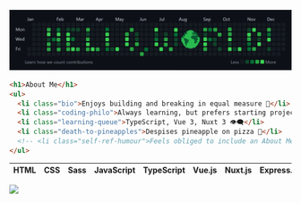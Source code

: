 <!-- Custom "Hello, World!" Banner (Canva) -->
![Hello, World! Banner](hello-world-banner-v2.png)

```html
<h1>About Me</h1>
<ul>
  <li class="bio">Enjoys building and breaking in equal measure 🦠</li>
  <li class="coding-philo">Always learning, but prefers starting projects 💭</li>
  <li class="learning-queue">TypeScript, Vue 3, Nuxt 3 👁️‍🗨️</li>
  <li class="death-to-pineapples">Despises pineapple on pizza 🤢</li>
  <!-- <li class="self-ref-humour">Feels obliged to include an About Me 🤓</li> -->
</ul>
```

| HTML | CSS | Sass | JavaScript | TypeScript | Vue.js | Nuxt.js | Express.js | MongoDB | C++ | Qt | OpenCV |
| ---- | --- | ---- | ---------- | ---------- | ------ | ------- | ---------- | ------- | --- | -- | ------ |

<!-- Devicon -->
<img src="https://cdn.jsdelivr.net/gh/devicons/devicon/icons/html5/html5-plain.svg">